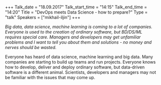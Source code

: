 +++
Talk_date = "18.09.2017"
Talk_start_time = "14:15"
Talk_end_time = "14:20"
Title = "DevOps meets Data Science - how to prepare?"
Type = "talk"
Speakers = ["mikhail-iljin"]
+++

<p><em>Big data, data science, machine learning is coming to a lot of companies. Everyone is used to the creation of ordinary software, but BD/DS/ML requires special care. Managers and developers may get unfamiliar problems and I want to tell you about them and solutions - no money and nerves should be wasted.</em></p>

<p>Everyone has heard of data science, machine learning and big data. Many companies are starting to build up teams and run projects. Everyone knows how to develop, deliver and deploy ordinary software, but data-driven software is a different animal. Scientists, developers and managers may not be familiar with the issues that may come up.</p>